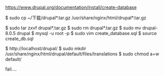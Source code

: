 https://www.drupal.org/documentation/install/create-database


$ sudo cp ~/下载/drupal*.tar.gz /usr/share/nginx/html/drupal*.tar.gz

$ sudo tar zxvf drupal*.tar.gz
$ sudo rm  drupal*.tar.gz
$ sudo mv drupal-8.0.5 drupal
$ mysql -u root -p
$ sudo vim create_database.sql
$ source create_db.sql

$ http://localhost/drupal/
$ sudo mkdir /usr/share/nginx/html/drupal/default/files/translations
$ sudo chmod a+w default/

fail....
